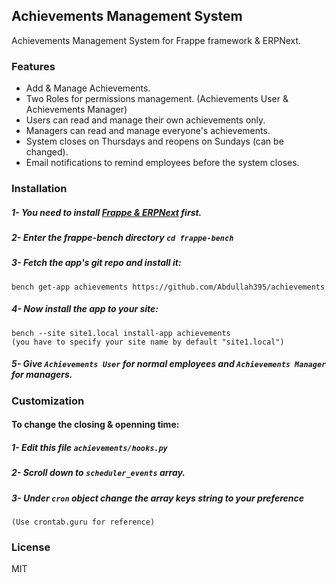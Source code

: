 ## Achievements Management System

Achievements Management System for Frappe framework & ERPNext.

### Features

- Add & Manage Achievements.
- Two Roles for permissions management. (Achievements User & Achievements Manager)
- Users can read and manage their own achievements only.
- Managers can read and manage everyone's achievements.
- System closes on Thursdays and reopens on Sundays (can be changed).
- Email notifications to remind employees before the system closes.

### Installation
#####  1- You need to install <a href="https://github.com/frappe/erpnext">Frappe & ERPNext</a> first.
#####  2- Enter the frappe-bench directory `cd frappe-bench`
#####  3- Fetch the app's git repo and install it:
    bench get-app achievements https://github.com/Abdullah395/achievements
#####  4- Now install the app to your site:
    bench --site site1.local install-app achievements
    (you have to specify your site name by default "site1.local")
#####  5- Give `Achievements User` for normal employees and `Achievements Manager` for managers.
  
### Customization
####  To change the closing & openning time:<br>
#####  1- Edit this file `achievements/hooks.py`<br>
#####  2- Scroll down to `scheduler_events` array.<br>
#####  3- Under `cron` object change the array keys string to your preference
    (Use crontab.guru for reference)
  
### License

MIT
